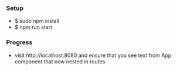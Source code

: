 <h3>Setup</h3>
<ul>
	<li>$ sudo npm install</li>
  <li>$ npm run start</li>
</ul>

<h3>Progress</h3>
<ul>
	<li>visit http://localhost:8080 and ensure that you see text from App component that now nested in routes</li>	
</ul>
